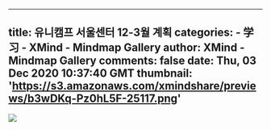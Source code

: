 
---
title: 유니캠프 서울센터 12-3월 계획
categories: 
    - 学习
    - XMind - Mindmap Gallery
author: XMind - Mindmap Gallery
comments: false
date: Thu, 03 Dec 2020 10:37:40 GMT
thumbnail: 'https://s3.amazonaws.com/xmindshare/previews/b3wDKq-Pz0hL5F-25117.png'
---

<div>   
<img src="https://s3.amazonaws.com/xmindshare/previews/b3wDKq-Pz0hL5F-25117.png" referrerpolicy="no-referrer">  
</div>
            